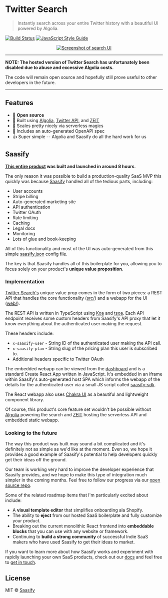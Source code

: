# Twitter Search

> Instantly search across your entire Twitter history with a beautiful UI powered by Algolia.

[![Build Status](https://travis-ci.com/saasify-sh/twitter-search.svg?branch=master)](https://travis-ci.com/saasify-sh/twitter-search) [![JavaScript Style Guide](https://img.shields.io/badge/code_style-standard-brightgreen.svg)](https://standardjs.com)

<a href="https://twitter-search.io">
  <p align="center">
    <img src="https://raw.githubusercontent.com/saasify-sh/twitter-search/master/media/screenshot-search-ui-0.jpg" alt="Screenshot of search UI" />
  </p>
</a>

---

**NOTE: The hosted version of Twitter Search has unfortunately been disabled due to abuse and excessive Algolia costs.**

The code will remain open source and hopefully still prove useful to other developers in the future.

---

## Features

- 💯 **Open source**
- 🐳 Built using [Algolia](https://www.algolia.com), [Twitter API](https://developer.twitter.com/en/docs), and [ZEIT](https://zeit.co)
- 💪 Scales pretty nicely via serverless magics
- 🤖 Includes an auto-generated OpenAPI spec
- 👍 Super simple -- Algolia and Saasify do all the hard work for us

## Saasify

**[This entire product](https://twitter-search.io) was built and launched in around 8 hours**.

The only reason it was possible to build a production-quality SaaS MVP this quickly was because [Saasify](https://saasify.sh) handled all of the tedious parts, including:

- User accounts
- Stripe billing
- Auto-generated marketing site
- API authentication
- Twitter OAuth
- Rate limiting
- Caching
- Legal docs
- Monitoring
- Lots of glue and book-keeping

All of this functionality and most of the UI was auto-generated from this simple [saasify.json](https://github.com/saasify-sh/twitter-search/blob/master/saasify.json) config file.

The key is that Saasify handles all of this boilerplate for you, allowing you to focus solely on your product's **unique value proposition**.

### Implementation

[Twitter Search's](https://twitter-search.io) unique value prop comes in the form of two pieces: a REST API that handles the core functionality ([src/](./src)) and a webapp for the UI ([web/](./web)).

The REST API is written in TypeScript using [Koa](https://koajs.com) and [tsoa](https://github.com/lukeautry/tsoa). Each API endpoint receives some custom headers from Saasify's API proxy that let it know everything about the authenticated user making the request.

These headers include:

- `x-saasify-user` - String ID of the authenticated user making the API call.
- `x-saasify-plan` - String slug of the pricing plan this user is subscribed to.
- Additional headers specific to Twitter OAuth

The embedded webapp can be viewed from the [dashboard](https://twitter-search.io) and is a standard Create React App written in JavaScript. It's embedded in an iframe within Saasify's auto-generated host SPA which informs the webapp of the details for the authenticated user via a small JS script called [saasify-sdk](https://github.com/saasify-sh/saasify/tree/master/packages/saasify-sdk).

The React webapp also uses [Chakra UI](https://chakra-ui.com) as a beautiful and lightweight component library.

Of course, this product's core feature set wouldn't be possible without [Algolia](https://www.algolia.com/) powering the search and [ZEIT](https://zeit.co) hosting the serverless API and embedded static webapp.

### Looking to the future

The way this product was built may sound a bit complicated and it's definitely not as simple as we'd like at the moment. Even so, we hope it provides a good example of Saasify's potential to help developers quickly get their ideas off the ground.

Our team is working very hard to improve the developer experience that Saasify provides, and we hope to make this type of integration much simpler in the coming months. Feel free to follow our progress via our [open source repo](https://github.com/saasify-sh/saasify).

Some of the related roadmap items that I'm particularly excited about include:

- A **visual template editor** that simplifies onboarding ala Shopify.
- The ability to **eject** from our hosted SaaS boilerplate and fully customize your product.
- Breaking out the current monolithic React frontend into **embeddable blocks** that you can use with any website or framework.
- Continuing to **build a strong community** of successful Indie SaaS makers who have used Saasify to get their ideas to market.

If you want to learn more about how Saasify works and experiment with rapidly launching your own SaaS products, check out our [docs](https://docs.saasify.sh) and feel free to [get in touch](https://docs.saasify.sh/#/support).

## License

MIT © [Saasify](https://saasify.sh)
